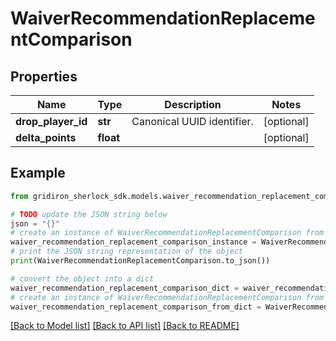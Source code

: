 # WaiverRecommendationReplacementComparison


## Properties

Name | Type | Description | Notes
------------ | ------------- | ------------- | -------------
**drop_player_id** | **str** | Canonical UUID identifier. | [optional] 
**delta_points** | **float** |  | [optional] 

## Example

```python
from gridiron_sherlock_sdk.models.waiver_recommendation_replacement_comparison import WaiverRecommendationReplacementComparison

# TODO update the JSON string below
json = "{}"
# create an instance of WaiverRecommendationReplacementComparison from a JSON string
waiver_recommendation_replacement_comparison_instance = WaiverRecommendationReplacementComparison.from_json(json)
# print the JSON string representation of the object
print(WaiverRecommendationReplacementComparison.to_json())

# convert the object into a dict
waiver_recommendation_replacement_comparison_dict = waiver_recommendation_replacement_comparison_instance.to_dict()
# create an instance of WaiverRecommendationReplacementComparison from a dict
waiver_recommendation_replacement_comparison_from_dict = WaiverRecommendationReplacementComparison.from_dict(waiver_recommendation_replacement_comparison_dict)
```
[[Back to Model list]](../README.md#documentation-for-models) [[Back to API list]](../README.md#documentation-for-api-endpoints) [[Back to README]](../README.md)


